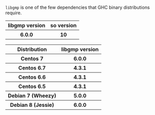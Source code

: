 
`libgmp` is one of the few dependencies that GHC binary distributions require.


<table><tr><th> libgmp version </th>
<th> so version 
</th></tr>
<tr><th> 6.0.0            </th>
<th> 10           
</th></tr></table>


<table><tr><th> Distribution         </th>
<th> libgmp version 
</th></tr>
<tr><th> Centos 7               </th>
<th> 6.0.0            
</th></tr>
<tr><th> Centos 6.7             </th>
<th> 4.3.1            
</th></tr>
<tr><th> Centos 6.6             </th>
<th> 4.3.1            
</th></tr>
<tr><th> Centos 6.5             </th>
<th> 4.3.1            
</th></tr>
<tr><th> Debian 7 (Wheezy)      </th>
<th> 5.0.0            
</th></tr>
<tr><th> Debian 8 (Jessie)      </th>
<th> 6.0.0            
</th></tr></table>


